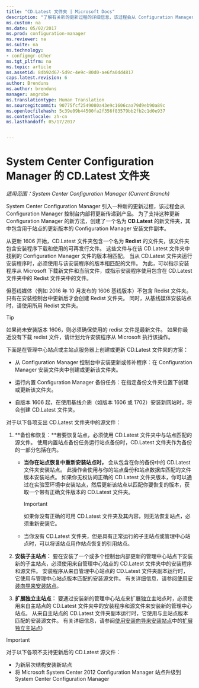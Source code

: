 ```yaml
---
title: "CD.Latest 文件夹 | Microsoft Docs"
description: "了解有关新的更新过程的详细信息，该过程会从 Configuration Manager 控制台内部将更新传递到产品。"
ms.custom: na
ms.date: 05/02/2017
ms.prod: configuration-manager
ms.reviewer: na
ms.suite: na
ms.technology:
- configmgr-other
ms.tgt_pltfrm: na
ms.topic: article
ms.assetid: 8db92d67-5d9c-4e9c-80d0-ae6fa0dd4817
caps.latest.revision: 6
author: Brenduns
ms.author: brenduns
manager: angrobe
ms.translationtype: Human Translation
ms.sourcegitcommit: 90775fcf2549080a43e9c1606caa79d9eb90a89c
ms.openlocfilehash: 5c39e09b44500fa2f356f83579bb2fb2c1d0e937
ms.contentlocale: zh-cn
ms.lasthandoff: 05/17/2017


---
```

# <a name="the-cdlatest-folder-for-system-center-configuration-manager"></a>System Center Configuration Manager 的 CD.Latest 文件夹

*适用范围：System Center Configuration Manager (Current Branch)*

System Center Configuration Manager 引入一种新的更新过程，该过程会从 Configuration Manager 控制台内部将更新传递到产品。 为了支持这种更新 Configuration Manager 的新方法，创建了一个名为 **CD.Latest** 的新文件夹，其中包含用于站点的更新版本的 Configuration Manager 安装文件副本。  

从更新 1606 开始，CD.Latest 文件夹包含一个名为 **Redist** 的文件夹，该文件夹包含安装程序下载和使用的可再发行文件。 这些文件与在该 CD.Latest 文件夹中找到的 Configuration Manager 文件的版本相匹配。 当从 CD.Latest 文件夹运行安装程序时，必须使用与该安装程序的版本相匹配的文件。 为此，可以指示安装程序从 Microsoft 下载新文件和当前文件，或指示安装程序使用包含在 CD.Latest 文件夹中的 Redist 文件夹中的文件。

但基线媒体（例如 2016 年 10 月发布的 1606 基线版本）不包含 Redist 文件夹。 只有在安装控制台中更新后才会创建 Redist 文件夹。 同时，从基线媒体安装站点时，请使用所用 Redist 文件夹。  

> [!TIP]
> 如果尚未安装版本 1606，则必须确保使用的 redist 文件是最新文件。 如果你最近没有下载 redist 文件，请计划允许安装程序从 Microsoft 执行该操作。   

 下面是在管理中心站点或主站点服务器上创建或更新 CD.Latest 文件夹的方案：  

-   从 Configuration Manager 控制台中安装更新或修补程序：在 Configuration Manager 安装文件夹中创建或更新该文件夹。  

-   运行内置 Configuration Manager 备份任务：在指定备份文件夹位置下创建或更新该文件夹。  

-  自版本 1606 起，在使用基线介质（如版本 1606 或 1702）安装新网站时，将会创建 CD.Latest 文件夹。

对于以下各项支出 CD.Latest 文件夹中的源文件：  

1.  **备份和恢复：**若要恢复站点，必须使用 CD.Latest 文件夹中与站点匹配的源文件。 使用内置站点备份任务运行站点备份时，CD.Latest 文件夹作为备份的一部分包括在内。

    -   **当你在站点恢复中重新安装站点时，** 会从包含在你的备份中的 CD.Latest 文件夹安装站点。 此操作会使用与你的站点备份和站点数据库匹配的文件版本安装站点。  如果你无权访问正确的 CD.Latest 文件夹版本，你可以通过在实验室环境中安装站点，然后更新该站点以匹配你要恢复的版本，获取一个带有正确文件版本的 CD.Latest 文件夹。

        > [!IMPORTANT]  
        >  如果你没有正确的可用 CD.Latest 文件夹及其内容，则无法恢复站点，必须重新安装它。  

    -   当你没有 CD.Latest 文件夹，但是具有正常运行的子主站点或管理中心站点时，可以将该站点用作站点恢复的引用站点。  

2.  **安装子主站点：** 要在安装了一个或多个控制台内部更新的管理中心站点下安装新的子主站点，必须使用来自管理中心站点的 CD.Latest 文件夹中的安装程序和源文件。 安装程序从来自管理中心站点的 CD.Latest 文件夹副本运行时，它使用与管理中心站点版本匹配的安装源文件。 有关详细信息，请参阅[使用安装向导来安装站点](../../../core/servers/deploy/install/use-the-setup-wizard-to-install-sites.md)。  

3.  **扩展独立主站点：** 要通过安装新的管理中心站点来扩展独立主站点时，必须使用来自主站点的 CD.Latest 文件夹中的安装程序和源文件来安装新的管理中心站点。 从来自主站点的 CD.Latest 文件夹副本运行时，它使用与主站点版本匹配的安装源文件。 有关详细信息，请参阅[使用安装向导来安装站点](../../../core/servers/deploy/install/use-the-setup-wizard-to-install-sites.md)中的[扩展独立主站点](../../../core/servers/deploy/install/use-the-setup-wizard-to-install-sites.md#bkmk_expand))

> [!IMPORTANT]  
>  对于以下各项不支持更新后的 CD.Latest 源文件：  
>   
>  -   为新层次结构安装新站点  
>  -   将 Microsoft System Center 2012 Configuration Manager 站点升级到 System Center Configuration Manager

